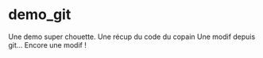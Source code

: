# demo_git
Une demo super chouette.
Une récup du code du copain
Une modif depuis git... Encore une modif !
